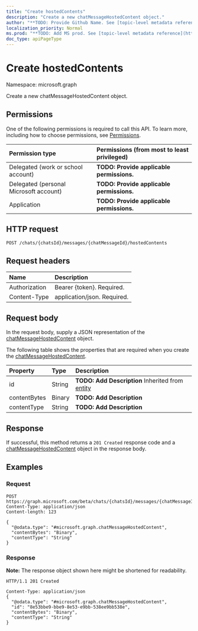 ```yaml
---
title: "Create hostedContents"
description: "Create a new chatMessageHostedContent object."
author: "**TODO: Provide Github Name. See [topic-level metadata reference](https://msgo.azurewebsites.net/add/document/guidelines/metadata.html#topic-level-metadata)**"
localization_priority: Normal
ms.prod: "**TODO: Add MS prod. See [topic-level metadata reference](https://msgo.azurewebsites.net/add/document/guidelines/metadata.html#topic-level-metadata)**"
doc_type: apiPageType
---
```


# Create hostedContents
Namespace: microsoft.graph

Create a new chatMessageHostedContent object.

## Permissions
One of the following permissions is required to call this API. To learn more, including how to choose permissions, see [Permissions](/graph/permissions-reference).

|Permission type|Permissions (from most to least privileged)|
|:---|:---|
|Delegated (work or school account)|**TODO: Provide applicable permissions.**|
|Delegated (personal Microsoft account)|**TODO: Provide applicable permissions.**|
|Application|**TODO: Provide applicable permissions.**|

## HTTP request

<!-- {
  "blockType": "ignored"
}
-->
``` http
POST /chats/{chatsId}/messages/{chatMessageId}/hostedContents
```

## Request headers
|Name|Description|
|:---|:---|
|Authorization|Bearer {token}. Required.|
|Content-Type|application/json. Required.|

## Request body
In the request body, supply a JSON representation of the [chatMessageHostedContent](../resources/chatmessagehostedcontent.md) object.

The following table shows the properties that are required when you create the [chatMessageHostedContent](../resources/chatmessagehostedcontent.md).

|Property|Type|Description|
|:---|:---|:---|
|id|String|**TODO: Add Description** Inherited from [entity](../resources/entity.md)|
|contentBytes|Binary|**TODO: Add Description**|
|contentType|String|**TODO: Add Description**|



## Response

If successful, this method returns a `201 Created` response code and a [chatMessageHostedContent](../resources/chatmessagehostedcontent.md) object in the response body.

## Examples

### Request
<!-- {
  "blockType": "request",
  "name": "create_chatmessagehostedcontent_from_"
}
-->
``` http
POST https://graph.microsoft.com/beta/chats/{chatsId}/messages/{chatMessageId}/hostedContents
Content-Type: application/json
Content-length: 123

{
  "@odata.type": "#microsoft.graph.chatMessageHostedContent",
  "contentBytes": "Binary",
  "contentType": "String"
}
```


### Response
**Note:** The response object shown here might be shortened for readability.
<!-- {
  "blockType": "response",
  "truncated": true,
  "@odata.type": "microsoft.graph.chatMessageHostedContent"
}
-->
``` http
HTTP/1.1 201 Created

Content-Type: application/json
{
  "@odata.type": "#microsoft.graph.chatMessageHostedContent",
  "id": "8e53bbe9-bbe9-8e53-e9bb-538ee9bb538e",
  "contentBytes": "Binary",
  "contentType": "String"
}
```

